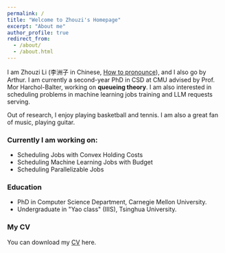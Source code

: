 ```yaml
---
permalink: /
title: "Welcome to Zhouzi's Homepage"
excerpt: "About me"
author_profile: true
redirect_from: 
  - /about/
  - /about.html
---
```


I am Zhouzi Li (李洲子 in Chinese, <a href="https://drive.google.com/file/d/1-PQMSZ0yWY1qNoNEiM1hRIxcN_zmG3My/view?usp=share_link">How to pronounce</a>), and I also go by Arthur. I am currently a second-year PhD in CSD at CMU advised by Prof. Mor Harchol-Balter, working on **queueing theory**. I am also interested in scheduling problems in machine learning jobs training and LLM requests serving.


Out of research, I enjoy playing basketball and tennis. I am also a great fan of music, playing guitar.

### Currently I am working on:
- Scheduling Jobs with Convex Holding Costs
- Scheduling Machine Learning Jobs with Budget
- Scheduling Parallelizable Jobs


### Education
- PhD in Computer Science Department, Carnegie Mellon University.
- Undergraduate in "Yao class" (IIIS), Tsinghua University.

### My CV

You can download my [CV](https://drive.google.com/file/d/1BioQSu0ODgh-VYPREeDqS_QgNxeplN0a/view?usp=sharing) here.
<!-- <b href=>CV</b> here. -->